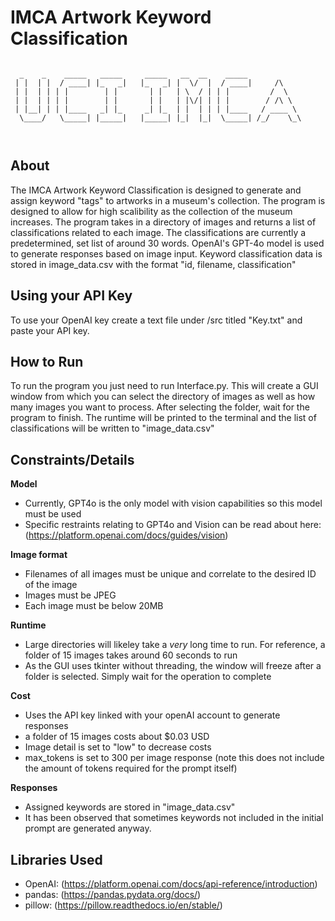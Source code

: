 # IMCA Artwork Keyword Classification
```text
 
  _    _    _____   _____     _____   __  __    _____            
 | |  | |  / ____| |_   _|   |_   _| |  \/  |  / ____|     /\    
 | |  | | | |        | |       | |   | \  / | | |         /  \   
 | |  | | | |        | |       | |   | |\/| | | |        / /\ \  
 | |__| | | |____   _| |_     _| |_  | |  | | | |____   / ____ \ 
  \____/   \_____| |_____|   |_____| |_|  |_|  \_____| /_/    \_\
                                                                 
                                                                 
```                                                  
                                                     
## **About**
The IMCA Artwork Keyword Classification is designed to generate and assign keyword "tags" to artworks in a museum's collection. The program is designed to allow for high scalibility as the collection of the museum increases.
The program takes in a directory of images and returns a list of classifications related to each image. The classifications are currently a predetermined, set list of around 30 words.
OpenAI's GPT-4o model is used to generate responses based on image input. 
Keyword classification data is stored in image_data.csv with the format "id, filename, classification"

## **Using your API Key**
To use your OpenAI key create a text file under /src titled "Key.txt" and paste your API key.

## **How to Run**
To run the program you just need to run Interface.py. This will create a GUI window from which you can select the directory of images as well as how many images you want to process. After selecting the folder, wait for the program to finish. The runtime will be printed to the terminal and the list of classifications will be written to "image_data.csv"

## **Constraints/Details**
**Model**
- Currently, GPT4o is the only model with vision capabilities so this model must be used
- Specific restraints relating to GPT4o and Vision can be read about here: (https://platform.openai.com/docs/guides/vision)

**Image format**
- Filenames of all images must be unique and correlate to the desired ID of the image
- Images must be JPEG
- Each image must be below 20MB

**Runtime**
- Large directories will likeley take a _very_ long time to run. For reference, a folder of 15 images takes around 60 seconds to run
- As the GUI uses tkinter without threading, the window will freeze after a folder is selected. Simply wait for the operation to complete

**Cost**
- Uses the API key linked with your openAI account to generate responses
- a folder of 15 images costs about $0.03 USD
- Image detail is set to "low" to decrease costs
- max_tokens is set to 300 per image response (note this does not include the amount of tokens required for the prompt itself)

**Responses**
- Assigned keywords are stored in "image_data.csv"
- It has been observed that sometimes keywords not included in the initial prompt are generated anyway.  



## **Libraries Used**
- OpenAI: (https://platform.openai.com/docs/api-reference/introduction)
- pandas: (https://pandas.pydata.org/docs/)
- pillow: (https://pillow.readthedocs.io/en/stable/)

